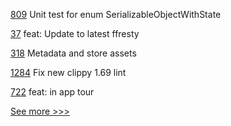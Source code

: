 
[809](https://github.com/hyperledger/aries-vcx/pull/809) Unit test for enum SerializableObjectWithState

[37](https://github.com/hyperledger/firefly-signer/pull/37) feat: Update to latest ffresty

[318](https://github.com/hyperledger/iroha-2-docs/pull/318) Metadata and store assets

[1284](https://github.com/hyperledger/solang/pull/1284) Fix new clippy 1.69 lint

[722](https://github.com/hyperledger/aries-mobile-agent-react-native/pull/722) feat: in app tour


[See more >>>](https://start-here.hyperledger.org/pull-requests)
